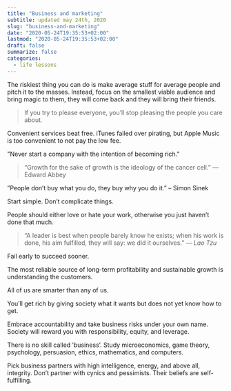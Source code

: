 ```yaml
---
title: "Business and marketing"
subtitle: updated may 24th, 2020
slug: "business-and-marketing"
date: "2020-05-24T19:35:53+02:00"
lastmod: "2020-05-24T19:35:53+02:00"
draft: false
summarize: false
categories:
  - life lessons
---
```


The riskiest thing you can do is make average stuff for average people and pitch it to the masses. Instead, focus on the smallest viable audience and bring magic to them, they will come back and they will bring their friends.

> If you try to please everyone, you’ll stop pleasing the people you care about.

Convenient services beat free. iTunes failed over pirating, but Apple Music is too convenient to not pay the low fee.

"Never start a company with the intention of becoming rich."

> “Growth for the sake of growth is the ideology of the cancer cell.” — Edward Abbey

”People don’t buy what you do, they buy why you do it.” – Simon Sinek

Start simple. Don’t complicate things.

People should either love or hate your work, otherwise you just haven’t done that much.

> “A leader is best when people barely know he exists; when his work is done, his aim fulfilled, they will say: we did it ourselves.”
> <cite>— Lao Tzu</cite>

Fail early to succeed sooner.

The most reliable source of long-term profitability and sustainable growth is understanding the customers.

All of us are smarter than any of us.

You’ll get rich by giving society what it wants but does not yet know how to get.

Embrace accountability and take business risks under your own name. Society will reward you with responsibility, equity, and leverage.

There is no skill called ’business’. Study microeconomics, game theory, psychology, persuasion, ethics, mathematics, and computers.

Pick business partners with high intelligence, energy, and above all, integrity. Don’t partner with cynics and pessimists. Their beliefs are self-fulfilling.